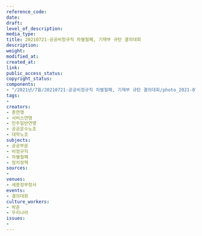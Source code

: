 ```yaml
---
reference_code: 
date: 
draft: 
level_of_description: 
media_type: 
title: 20210721-공공비정규직 차별철폐, 기재부 규탄 결의대회
description: 
weight: 
modified_at: 
created_at: 
link: 
public_access_status: 
copyright_status: 
components:
- "/2021년/7월/20210721-공공비정규직 차별철폐, 기재부 규탄 결의대회/photo_2021-07-21_16-11-10 (2).jpg"
tags:
- 
creators:
- 총연맹
- 서비스연맹
- 민주일반연맹
- 공공운수노조
- 대학노조
subjects:
- 공공부문
- 비정규직
- 차별철폐
- 정치정책
sources:
- 
venues:
- 세종정부청사
events:
- 결의대회
culture_workers:
- 박준
- 우리나라
issues:
- 
---
```


